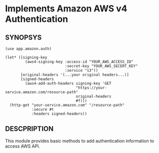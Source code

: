 # Implements Amazon AWS v4 Authentication

## SYNOPSYS

```
(use app.amazon.auth)

(let* ([signing-key
         (aws4-signing-key :access-id "YOUR_AWS_ACCESS_ID"
                           :secret-key "YOUR_AWS_SECERT_KEY"
                           :service "s3"))
       [original-headers '(...your original headers...)]
       [signed-headers
         (aws4-add-auth-headers signing-key 'GET
                                "https://your-service.amazon.com/resource-path"
                                original-headers
                                #f)])
  (http-get "your-service.amazon.com" "/resource-path"
            :secure #t
            :headers signed-headers))
```

## DESCPRIPTION

This module provides basic methods to add authentication information
to access AWS API.